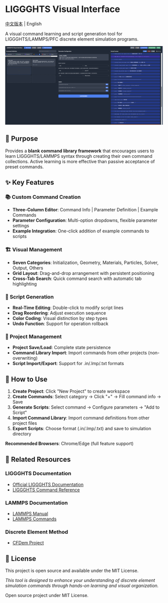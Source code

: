 # LIGGGHTS Visual Interface

[中文版本](README_CN.md) | English

A visual command learning and script generation tool for LIGGGHTS/LAMMPS/PFC discrete element simulation programs.

![1753095852851](image/README/1753095852851.png)

## 🎯 Purpose

Provides a **blank command library framework** that encourages users to learn LIGGGHTS/LAMMPS syntax through creating their own command collections. Active learning is more effective than passive acceptance of preset commands.

## ✨ Key Features

### 📚 Custom Command Creation

- **Three-Column Editor**: Command Info | Parameter Definition | Example Commands
- **Parameter Configuration**: Multi-option dropdowns, flexible parameter settings
- **Example Integration**: One-click addition of example commands to scripts

### 🏗️ Visual Management

- **Seven Categories**: Initialization, Geometry, Materials, Particles, Solver, Output, Others
- **Grid Layout**: Drag-and-drop arrangement with persistent positioning
- **Cross-Tab Search**: Quick command search with automatic tab highlighting

### 📝 Script Generation

- **Real-Time Editing**: Double-click to modify script lines
- **Drag Reordering**: Adjust execution sequence
- **Color Coding**: Visual distinction by step types
- **Undo Function**: Support for operation rollback

### 💾 Project Management

- **Project Save/Load**: Complete state persistence
- **Command Library Import**: Import commands from other projects (non-overwriting)
- **Script Import/Export**: Support for .in/.lmp/.txt formats

## 🚀 How to Use

1. **Create Project**: Click "New Project" to create workspace
2. **Create Commands**: Select category → Click "+" → Fill command info → Save
3. **Generate Scripts**: Select command → Configure parameters → "Add to Script"
4. **Import Command Library**: Import command definitions from other project files
5. **Export Scripts**: Choose format (.in/.lmp/.txt) and save to simulation directory

**Recommended Browsers**: Chrome/Edge (full feature support)

## 📖 Related Resources

### LIGGGHTS Documentation

- [Official LIGGGHTS Documentation](https://www.cfdem.com/media/DEM/docu/Manual.html)
- [LIGGGHTS Command Reference](https://www.cfdem.com/media/DEM/docu/Section_commands.html)

### LAMMPS Documentation

- [LAMMPS Manual](https://docs.lammps.org/)
- [LAMMPS Commands](https://docs.lammps.org/commands_list.html)

### Discrete Element Method

- [CFDem Project](https://www.cfdem.com/)

## 📄 License

This project is open source and available under the MIT License.

*This tool is designed to enhance your understanding of discrete element simulation commands through hands-on learning and visual organization.*

Open source project under MIT License.
